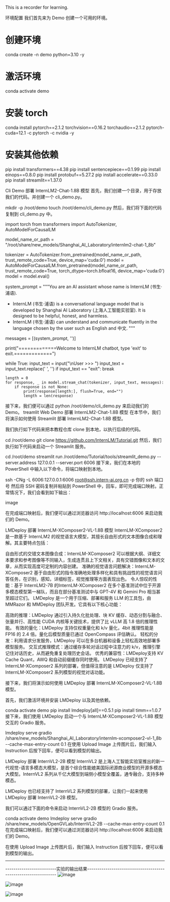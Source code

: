 This is a recorder for learning.

环境配置
我们首先来为 Demo 创建一个可用的环境。

# 创建环境
conda create -n demo python=3.10 -y
# 激活环境
conda activate demo
# 安装 torch
conda install pytorch==2.1.2 torchvision==0.16.2 torchaudio==2.1.2 pytorch-cuda=12.1 -c pytorch -c nvidia -y
# 安装其他依赖
pip install transformers==4.38
pip install sentencepiece==0.1.99
pip install einops==0.8.0
pip install protobuf==5.27.2
pip install accelerate==0.33.0
pip install streamlit==1.37.0

Cli Demo 部署 InternLM2-Chat-1.8B 模型
首先，我们创建一个目录，用于存放我们的代码。并创建一个 cli_demo.py。

mkdir -p /root/demo
touch /root/demo/cli_demo.py
然后，我们将下面的代码复制到 cli_demo.py 中。

import torch
from transformers import AutoTokenizer, AutoModelForCausalLM


model_name_or_path = "/root/share/new_models/Shanghai_AI_Laboratory/internlm2-chat-1_8b"

tokenizer = AutoTokenizer.from_pretrained(model_name_or_path, trust_remote_code=True, device_map='cuda:0')
model = AutoModelForCausalLM.from_pretrained(model_name_or_path, trust_remote_code=True, torch_dtype=torch.bfloat16, device_map='cuda:0')
model = model.eval()

system_prompt = """You are an AI assistant whose name is InternLM (书生·浦语).
- InternLM (书生·浦语) is a conversational language model that is developed by Shanghai AI Laboratory (上海人工智能实验室). It is designed to be helpful, honest, and harmless.
- InternLM (书生·浦语) can understand and communicate fluently in the language chosen by the user such as English and 中文.
"""

messages = [(system_prompt, '')]

print("=============Welcome to InternLM chatbot, type 'exit' to exit.=============")

while True:
    input_text = input("\nUser  >>> ")
    input_text = input_text.replace(' ', '')
    if input_text == "exit":
        break

    length = 0
    for response, _ in model.stream_chat(tokenizer, input_text, messages):
        if response is not None:
            print(response[length:], flush=True, end="")
            length = len(response)
接下来，我们便可以通过 python /root/demo/cli_demo.py 来启动我们的 Demo。
treamlit Web Demo 部署 InternLM2-Chat-1.8B 模型
在本节中，我们将演示如何使用 Streamlit 部署 InternLM2-Chat-1.8B 模型。

我们执行如下代码来把本教程仓库 clone 到本地，以执行后续的代码。

cd /root/demo
git clone https://github.com/InternLM/Tutorial.git
然后，我们执行如下代码来启动一个 Streamlit 服务。

cd /root/demo
streamlit run /root/demo/Tutorial/tools/streamlit_demo.py --server.address 127.0.0.1 --server.port 6006
接下来，我们在本地的 PowerShell 中输入以下命令，将端口映射到本地。

ssh -CNg -L 6006:127.0.0.1:6006 root@ssh.intern-ai.org.cn -p 你的 ssh 端口号
然后将 SSH 密码复制并粘贴到 PowerShell 中，回车，即可完成端口映射。正常情况下，我们会看到如下输出：

image

在完成端口映射后，我们便可以通过浏览器访问 http://localhost:6006 来启动我们的 Demo。

LMDeploy 部署 InternLM-XComposer2-VL-1.8B 模型
InternLM-XComposer2 是一款基于 InternLM2 的视觉语言大模型，其擅长自由形式的文本图像合成和理解。其主要特点包括：

自由形式的交错文本图像合成：InternLM-XComposer2 可以根据大纲、详细文本要求和参考图像等不同输入，生成连贯且上下文相关，具有交错图像和文本的文章，从而实现高度可定制的内容创建。
准确的视觉语言问题解决：InternLM-XComposer2 基于自由形式的指令准确地处理多样化和具有挑战性的视觉语言问答任务，在识别，感知，详细标签，视觉推理等方面表现出色。
令人惊叹的性能：基于 InternLM2-7B 的InternLM-XComposer2 在多个基准测试中位于开源多模态模型第一梯队，而且在部分基准测试中与 GPT-4V 和 Gemini Pro 相当甚至超过它们。
LMDeploy 是一个用于压缩、部署和服务 LLM 的工具包，由 MMRazor 和 MMDeploy 团队开发。它具有以下核心功能：

高效的推理：LMDeploy 通过引入持久化批处理、块 KV 缓存、动态分割与融合、张量并行、高性能 CUDA 内核等关键技术，提供了比 vLLM 高 1.8 倍的推理性能。
有效的量化：LMDeploy 支持仅权重量化和 k/v 量化，4bit 推理性能是 FP16 的 2.4 倍。量化后模型质量已通过 OpenCompass 评估确认。
轻松的分发：利用请求分发服务，LMDeploy 可以在多台机器和设备上轻松高效地部署多模型服务。
交互式推理模式：通过缓存多轮对话过程中注意力的 k/v，推理引擎记住对话历史，从而避免重复处理历史会话。
优秀的兼容性：LMDeploy支持 KV Cache Quant，AWQ 和自动前缀缓存同时使用。
LMDeploy 已经支持了 InternLM-XComposer2 系列的部署，但值得注意的是 LMDeploy 仅支持了 InternLM-XComposer2 系列模型的视觉对话功能。

接下来，我们将演示如何使用 LMDeploy 部署 InternLM-XComposer2-VL-1.8B 模型。

首先，我们激活环境并安装 LMDeploy 以及其他依赖。

conda activate demo
pip install lmdeploy[all]==0.5.1
pip install timm==1.0.7
接下来，我们使用 LMDeploy 启动一个与 InternLM-XComposer2-VL-1.8B 模型交互的 Gradio 服务。

lmdeploy serve gradio /share/new_models/Shanghai_AI_Laboratory/internlm-xcomposer2-vl-1_8b --cache-max-entry-count 0.1
在使用 Upload Image 上传图片后，我们输入 Instruction 后按下回车，便可以看到模型的输出。

LMDeploy 部署 InternVL2-2B 模型
InternVL2 是上海人工智能实验室推出的新一代视觉-语言多模态大模型，是首个综合性能媲美国际闭源商业模型的开源多模态大模型。InternVL2 系列从千亿大模型到端侧小模型全覆盖，通专融合，支持多种模态。

LMDeploy 也已经支持了 InternVL2 系列模型的部署，让我们一起来使用 LMDeploy 部署 InternVL2-2B 模型。

我们可以通过下面的命令来启动 InternVL2-2B 模型的 Gradio 服务。

conda activate demo
lmdeploy serve gradio /share/new_models/OpenGVLab/InternVL2-2B --cache-max-entry-count 0.1
在完成端口映射后，我们便可以通过浏览器访问 http://localhost:6006 来启动我们的 Demo。

在使用 Upload Image 上传图片后，我们输入 Instruction 后按下回车，便可以看到模型的输出。

-----------------------------------------------------------------------------------------------------
-------------------------实验的输出结果---------------------------------------------------------------
![image](https://github.com/user-attachments/assets/c71c8f54-a8a2-46d3-b975-8bd9033bffae)


![image](https://github.com/user-attachments/assets/714a32fe-e5d9-4355-b5c9-d46bf1a68b4f)

![image](https://github.com/user-attachments/assets/93b3367f-eaca-498b-9ac6-2775876c2c3b)

